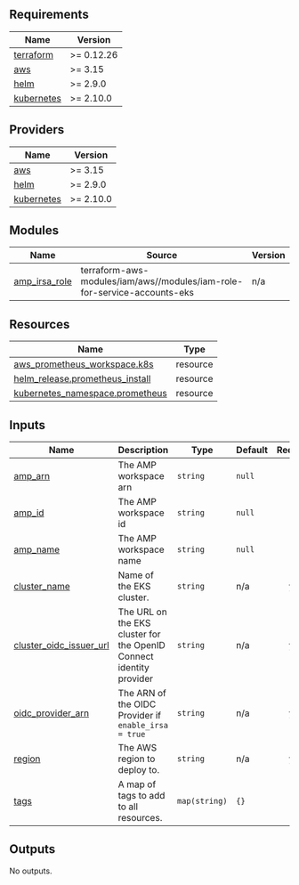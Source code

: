 ## Requirements

| Name | Version |
|------|---------|
| <a name="requirement_terraform"></a> [terraform](#requirement\_terraform) | >= 0.12.26 |
| <a name="requirement_aws"></a> [aws](#requirement\_aws) | >= 3.15 |
| <a name="requirement_helm"></a> [helm](#requirement\_helm) | >= 2.9.0 |
| <a name="requirement_kubernetes"></a> [kubernetes](#requirement\_kubernetes) | >= 2.10.0 |

## Providers

| Name | Version |
|------|---------|
| <a name="provider_aws"></a> [aws](#provider\_aws) | >= 3.15 |
| <a name="provider_helm"></a> [helm](#provider\_helm) | >= 2.9.0 |
| <a name="provider_kubernetes"></a> [kubernetes](#provider\_kubernetes) | >= 2.10.0 |

## Modules

| Name | Source | Version |
|------|--------|---------|
| <a name="module_amp_irsa_role"></a> [amp\_irsa\_role](#module\_amp\_irsa\_role) | terraform-aws-modules/iam/aws//modules/iam-role-for-service-accounts-eks | n/a |

## Resources

| Name | Type |
|------|------|
| [aws_prometheus_workspace.k8s](https://registry.terraform.io/providers/hashicorp/aws/latest/docs/resources/prometheus_workspace) | resource |
| [helm_release.prometheus_install](https://registry.terraform.io/providers/hashicorp/helm/latest/docs/resources/release) | resource |
| [kubernetes_namespace.prometheus](https://registry.terraform.io/providers/hashicorp/kubernetes/latest/docs/resources/namespace) | resource |

## Inputs

| Name | Description | Type | Default | Required |
|------|-------------|------|---------|:--------:|
| <a name="input_amp_arn"></a> [amp\_arn](#input\_amp\_arn) | The AMP workspace arn | `string` | `null` | no |
| <a name="input_amp_id"></a> [amp\_id](#input\_amp\_id) | The AMP workspace id | `string` | `null` | no |
| <a name="input_amp_name"></a> [amp\_name](#input\_amp\_name) | The AMP workspace name | `string` | `null` | no |
| <a name="input_cluster_name"></a> [cluster\_name](#input\_cluster\_name) | Name of the EKS cluster. | `string` | n/a | yes |
| <a name="input_cluster_oidc_issuer_url"></a> [cluster\_oidc\_issuer\_url](#input\_cluster\_oidc\_issuer\_url) | The URL on the EKS cluster for the OpenID Connect identity provider | `string` | n/a | yes |
| <a name="input_oidc_provider_arn"></a> [oidc\_provider\_arn](#input\_oidc\_provider\_arn) | The ARN of the OIDC Provider if `enable_irsa = true` | `string` | n/a | yes |
| <a name="input_region"></a> [region](#input\_region) | The AWS region to deploy to. | `string` | n/a | yes |
| <a name="input_tags"></a> [tags](#input\_tags) | A map of tags to add to all resources. | `map(string)` | `{}` | no |

## Outputs

No outputs.
